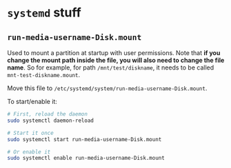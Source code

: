 # `systemd` stuff

## `run-media-username-Disk.mount`

Used to mount a partition at startup with user permissions. Note that **if you
change the mount path inside the file, you will also need to change the file
name**. So for example, for path `/mnt/test/diskname`, it needs to be called
`mnt-test-diskname.mount`.

Move this file to `/etc/systemd/system/run-media-username-Disk.mount`.

To start/enable it:

```bash
# First, reload the daemon
sudo systemctl daemon-reload

# Start it once
sudo systemctl start run-media-username-Disk.mount

# Or enable it
sudo systemctl enable run-media-username-Disk.mount
```
